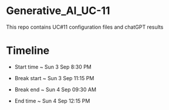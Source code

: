 # Generative_AI_UC-11
This repo contains UC#11 configuration files and chatGPT results

# Timeline
- Start time ~ Sun 3 Sep 8:30 PM
  
- Break start ~ Sun 3 Sep 11:15 PM

- Break end ~ Sun 4 Sep 09:30 AM

- End time ~ Sun 4 Sep 12:15 PM
